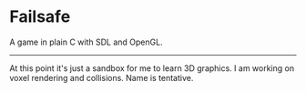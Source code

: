 # Failsafe
A game in plain C with SDL and OpenGL.

---

At this point it's just a sandbox for me to learn 3D graphics. I am working on voxel rendering and collisions. Name is tentative.
